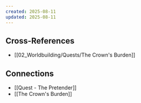 ```yaml
---
created: 2025-08-11
updated: 2025-08-11
---
```




## Cross-References

- [[02_Worldbuilding/Quests/The Crown's Burden]]


## Connections

- [[Quest - The Pretender]]
- [[The Crown's Burden]]
